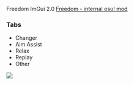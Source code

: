 Freedom ImGui 2.0
[Freedom - internal osu! mod](https://github.com/Ciremun/freedom "Freedom - internal osu! mod")


### Tabs

- Changer
- Aim Assist
- Relax
- Replay
- Other

![](https://github.com/Klofrox/Rox-ImGui-Freedom/blob/main/Screenshot_2.png?raw=true)
